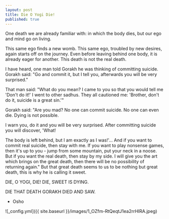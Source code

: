 ```yaml
---
layout: post
title: Die O Yogi Die!
published: true
---
```


One death we are already familiar with: in which the body dies, but our ego and mind go on living.

This same ego finds a new womb. This same ego, troubled by new desires, again starts off on the journey. Even before leaving behind one body, it is already eager for another. This death is not the real death.

I have heard, one man told Gorakh he was thinking of committing suicide. Gorakh said: "Go and commit it, but I tell you, afterwards you will be very surprised."

That man said: "What do you mean? I came to you so that you would tell me 'Don't do it!' I went to other sadhus. They all cautioned me: 'Brother, don't do it, suicide is a great sin.'"

Gorakh said: "Are you mad? No one can commit suicide. No one can even die. Dying is not possible.

I warn you, do it and you will be very surprised. After committing suicide you will discover, 'What!

The body is left behind, but I am exactly as I was!'... And if you want to commit real suicide, then stay with me. If you want to play nonsense games, then it's up to you - jump from some mountain, put your neck in a noose. But if you want the real death, then stay by my side. I will give you the art which brings on the great death, then there will be no possibility of returning again." But that great death seems to us to be nothing but great death, this is why he is calling it sweet.

DIE, O YOGI, DIE! DIE, SWEET IS DYING.

DIE THAT DEATH GORAKH DIED AND SAW.
- Osho

![_config.yml]({{ site.baseurl }}/images/1_OZfm-RtQeqtJ1ea2rrHlRA.jpeg)